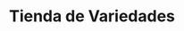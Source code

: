 ---
title: "Tienda de Variedades"
url: /municipio-el-alto/tienda-de-variedades-avenida-antofagasta/
shop: comodidad
---